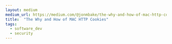 ```yaml
---
layout: medium
medium_url: https://medium.com/@jonmbake/the-why-and-how-of-mac-http-cookies-7fbb2debe47b
title:  "The Why and How of MAC HTTP Cookies"
tags:
  - software_dev
  - security
---
```

